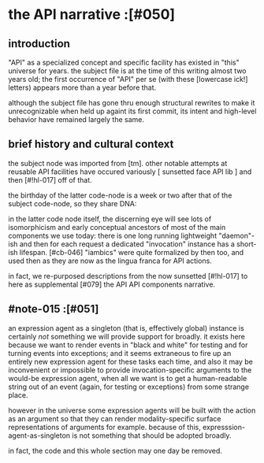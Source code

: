 # the API narrative :[#050]

## introduction

"API" as a specialized concept and specific facility has existed in
"this" universe for years. the subject file is at the time of this
writing almost two years old; the first occurrence of "API" per se (with
these [lowercase ick!] letters) appears more than a year before that.

although the subject file has gone thru enough structural rewrites to make
it unrecognizable when held up againt its first commit, its intent and
high-level behavior have remained largely the same.



## brief history and cultural context

the subject node was imported from [tm]. other notable attempts at
reusable API facilities have occured variously [ sunsetted face API lib ] and then
[#!hl-017] off of that.

the birthday of the latter code-node is a week or two after that of the
subject code-node, so they share DNA:

in the latter code node itself, the discerning eye will see lots of
isomorphicism and early conceptual ancestors of most of the main components
we use today: there is one long running lightweight "daemon"-ish and then
for each request a dedicated "invocation" instance has a short-ish lifespan.
[#cb-046] "iambics" were quite formalized by then too, and used then as
they are now as the lingua franca for API actions.

in fact, we re-purposed descriptions from the now sunsetted [#!hl-017]
to here as supplemental [#079] the API API components narrative.




## #note-015 :[#051]

an expression agent as a singleton (that is, effectively global) instance is
certainly *not* something we will provide support for broadly. it exists
here because we want to render events in "black and white" for testing
and for turning events into exceptions; and it seems extraneous to fire
up an entirely new expression agent for these tasks each time, and also
it may be inconvenient or impossible to provide invocation-specific
arguments to the would-be expression agent, when all we want is to get a
human-readable string out of an event (again, for testing or exceptions)
from some strange place.

however in the universe some expression agents will be built with the
action as an argument so that they can render modality-specific surface
representations of arguments for example. because of this,
expresssion-agent-as-singleton is not something that should be adopted
broadly.

in fact, the code and this whole section may one day be removed.
